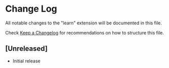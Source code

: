 # Change Log

All notable changes to the "learn" extension will be documented in this file.

Check [Keep a Changelog](http://keepachangelog.com/) for recommendations on how to structure this file.

## [Unreleased]

- Initial release